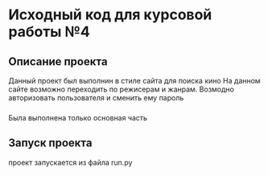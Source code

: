 # Исходный код для курсовой работы №4

## Описание проекта
Данный проект был выполнин в стиле сайта для поиска кино
На данном сайте возможно переходить по режисерам и жанрам.
Возмодно авторизовать пользователя и сменить ему пароль 

### 
Была выполнена только основная часть


## Запуск проекта
проект запускается из файла run.py

